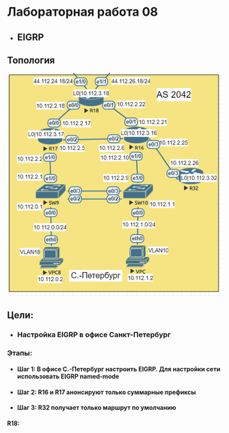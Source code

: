 # Лабораторная работа 08
+ ## EIGRP
## Топология
![](https://github.com/sergl352130/OTUS_NE_Homeworks/blob/main/Labs/Hw08/Network_topology_EIGRP.png?raw=true)

## Цели:
+ ### Настройка EIGRP в офисе Санкт-Петербург

### Этапы:
+ #### Шаг 1: В офисе С.-Петербург настроить EIGRP. Для настройки сети использовать EIGRP named-mode
+ #### Шаг 2: R16 и R17 анонсируют только суммарные префиксы
+ #### Шаг 3: R32 получает только маршрут по умолчанию

#### R18:

```

```